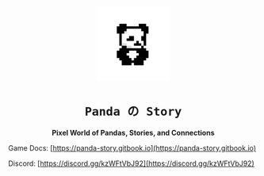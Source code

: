 <div align="center">

<img src="https://raw.githubusercontent.com/Panda-Story/website/refs/heads/main/public/panda-story-full-logo.png" width="150" height="150" alt="PandaのStory Full Logo" />

# `Panda の Story`

<strong>Pixel World of Pandas, Stories, and Connections</strong>
</div>

Game Docs: [https://panda-story.gitbook.io](https://panda-story.gitbook.io)

Discord: [https://discord.gg/kzWFtVbJ92](https://discord.gg/kzWFtVbJ92)
